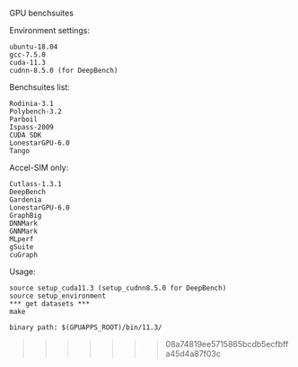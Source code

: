 GPU benchsuites

Environment settings:

	ubuntu-18.04
	gcc-7.5.0
	cuda-11.3
	cudnn-8.5.0 (for DeepBench)

Benchsuites list:

	Rodinia-3.1
	Polybench-3.2
	Parboil
	Ispass-2009
	CUDA SDK
	LonestarGPU-6.0
	Tango

Accel-SIM only:

	Cutlass-1.3.1
	DeepBench
	Gardenia
	LonestarGPU-6.0
	GraphBig
	DNNMark
	GNNMark
	MLperf
	gSuite
	cuGraph

Usage:

	source setup_cuda11.3 (setup_cudnn8.5.0 for DeepBench)
	source setup_environment
	*** get datasets ***
	make
	
	binary path: $(GPUAPPS_ROOT)/bin/11.3/	
>>>>>>> 08a74819ee5715865bcdb5ecfbffa45d4a87f03c

